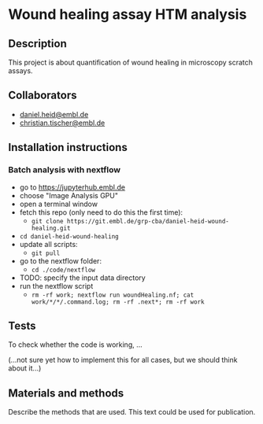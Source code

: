 # Wound healing assay HTM analysis

## Description

This project is about quantification of wound healing in microscopy scratch assays.

## Collaborators

- daniel.heid@embl.de
- christian.tischer@embl.de

## Installation instructions



### Batch analysis with nextflow

- go to https://jupyterhub.embl.de
- choose "Image Analysis GPU"
- open a terminal window
- fetch this repo (only need to do this the first time): 
  - `git clone https://git.embl.de/grp-cba/daniel-heid-wound-healing.git` 
- `cd daniel-heid-wound-healing`
- update all scripts:
  - `git pull`
- go to the nextflow folder:
  - `cd ./code/nextflow`
- TODO: specify the input data directory
- run the nextflow script
  - `rm -rf work; nextflow run woundHealing.nf; cat work/*/*/.command.log; rm -rf .next*; rm -rf work`


## Tests

To check whether the code is working, ...

(...not sure yet how to implement this for all cases, but we should think about it...)

## Materials and methods

Describe the methods that are used. This text could be used for publication.

